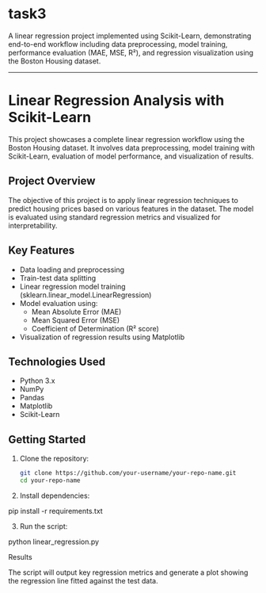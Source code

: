 # task3
A linear regression project implemented using Scikit-Learn, demonstrating end-to-end workflow including data preprocessing, model training, performance evaluation (MAE, MSE, R²), and regression visualization using the Boston Housing dataset.

---
# Linear Regression Analysis with Scikit-Learn

This project showcases a complete linear regression workflow using the Boston Housing dataset. It involves data preprocessing, model training with Scikit-Learn, evaluation of model performance, and visualization of results.

## Project Overview

The objective of this project is to apply linear regression techniques to predict housing prices based on various features in the dataset. The model is evaluated using standard regression metrics and visualized for interpretability.

## Key Features

- Data loading and preprocessing
- Train-test data splitting
- Linear regression model training (sklearn.linear_model.LinearRegression)
- Model evaluation using:
  - Mean Absolute Error (MAE)
  - Mean Squared Error (MSE)
  - Coefficient of Determination (R² score)
- Visualization of regression results using Matplotlib

## Technologies Used

- Python 3.x
- NumPy
- Pandas
- Matplotlib
- Scikit-Learn

## Getting Started

1. Clone the repository:
   ```bash
   git clone https://github.com/your-username/your-repo-name.git
   cd your-repo-name

2. Install dependencies:

pip install -r requirements.txt


3. Run the script:

python linear_regression.py



Results

The script will output key regression metrics and generate a plot showing the regression line fitted against the test data.
